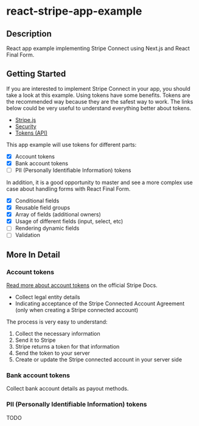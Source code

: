 # react-stripe-app-example

## Description

React app example implementing Stripe Connect using Next.js and React Final Form.

## Getting Started

If you are interested to implement Stripe Connect in your app, you should take a look at this example. Using tokens have some benefits. Tokens are the recommended way because they are the safest way to work. The links below could be very useful to understand everything better about tokens.

* [Stripe.js](https://stripe.com/docs/stripe-js)
* [Security](https://stripe.com/docs/security)
* [Tokens (API)](https://stripe.com/docs/api#tokens)

This app example will use tokens for different parts:

* [x] Account tokens
* [x] Bank account tokens
* [ ] PII (Personally Identifiable Information) tokens

In addition, it is a good opportunity to master and see a more complex use case about handling forms with React Final Form.

* [x] Conditional fields
* [x] Reusable field groups
* [x] Array of fields (additional owners)
* [x] Usage of different fields (input, select, etc)
* [ ] Rendering dynamic fields
* [ ] Validation

## More In Detail

### Account tokens

[Read more about account tokens](https://stripe.com/docs/connect/account-tokens) on the official Stripe Docs.

* Collect legal entity details
* Indicating acceptance of the Stripe Connected Account Agreement (only when creating a Stripe connected account)

The process is very easy to understand:

1.  Collect the necessary information
2.  Send it to Stripe
3.  Stripe returns a token for that information
4.  Send the token to your server
5.  Create or update the Stripe connected account in your server side

### Bank account tokens

Collect bank account details as payout methods.

### PII (Personally Identifiable Information) tokens

TODO

